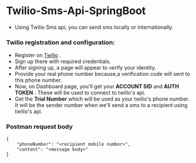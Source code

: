 # Twilio-Sms-Api-SpringBoot
* Using Twilio Sms api, you can send sms locally or internationally.
### Twilio registration and configuration:
* Register on [Twilio](https://twilio.com/) .
* Sign up there with required credentials. 
* After signing up, a page will appear to verify your identity. 
* Provide your real phone number because,a verification code will sent to this phone number.
* Now, on Dashboard page, you'll get your **ACCOUNT SID** and **AUTH TOKEN** . These will be used to connect to twilio's api.
* Get the **Trial Number** which will be used as your twilio's phone number. It will be the sender number when we'll send a sms to a recipient using twilio's api.

### Postman request body 
```
{  
    "phoneNumber": "<recipient mobile number>",  
    "content": "<message body>" 
}
```
